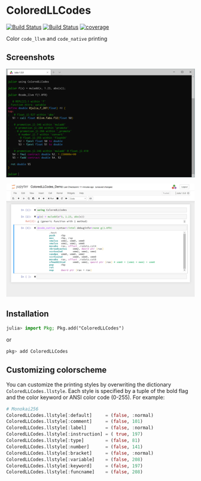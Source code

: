 # ColoredLLCodes
[![Build Status][action-img]][action-url]
[![Build Status][pkgeval-img]][pkgeval-url]
[![coverage][codecov-img]][codecov-url]

Color `code_llvm` and `code_native` printing

## Screenshots
![code_llvm in Windows Terminal](images/terminal_llvm.png)

![code_native in Jupyter](images/jupyter_native.png)


## Installation
```julia
julia> import Pkg; Pkg.add("ColoredLLCodes")
```
or
```julia
pkg> add ColoredLLCodes
```

## Customizing colorscheme
You can customize the printing styles by overwriting the dictionary
`ColoredLLCodes.llstyle`. Each style is specified by a tuple of the bold flag
and the color keyword or ANSI color code (0-255).
For example:
```julia
# Monokai256
ColoredLLCodes.llstyle[:default]     = (false, :normal)
ColoredLLCodes.llstyle[:comment]     = (false, 101)
ColoredLLCodes.llstyle[:label]       = (false, :normal)
ColoredLLCodes.llstyle[:instruction] = ( true, 197)
ColoredLLCodes.llstyle[:type]        = (false, 81)
ColoredLLCodes.llstyle[:number]      = (false, 141)
ColoredLLCodes.llstyle[:bracket]     = (false, :normal)
ColoredLLCodes.llstyle[:variable]    = (false, 208)
ColoredLLCodes.llstyle[:keyword]     = (false, 197)
ColoredLLCodes.llstyle[:funcname]    = (false, 208)
```

[action-img]: https://github.com/kimikage/ColoredLLCodes.jl/workflows/CI/badge.svg
[action-url]: https://github.com/kimikage/ColoredLLCodes.jl/actions

[pkgeval-img]: https://juliaci.github.io/NanosoldierReports/pkgeval_badges/C/ColoredLLCodes.svg
[pkgeval-url]: https://juliaci.github.io/NanosoldierReports/pkgeval_badges/report.html

[codecov-img]: https://codecov.io/gh/kimikage/ColoredLLCodes.jl/branch/master/graph/badge.svg
[codecov-url]: https://codecov.io/gh/kimikage/ColoredLLCodes.jl
